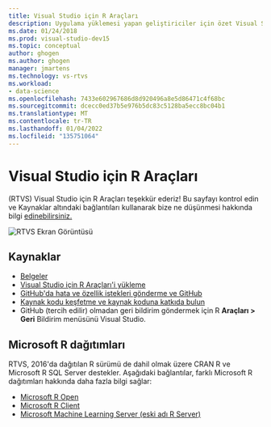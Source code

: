 ```yaml
---
title: Visual Studio için R Araçları
description: Uygulama yüklemesi yapan geliştiriciler için özet Visual Studio için R Araçları.
ms.date: 01/24/2018
ms.prod: visual-studio-dev15
ms.topic: conceptual
author: ghogen
ms.author: ghogen
manager: jmartens
ms.technology: vs-rtvs
ms.workload:
- data-science
ms.openlocfilehash: 7433e602967686d8d920496a8e5d86471c4f68bc
ms.sourcegitcommit: dcecc0ed37b5e976b5dc83c5128ba5ecc8bc04b1
ms.translationtype: MT
ms.contentlocale: tr-TR
ms.lasthandoff: 01/04/2022
ms.locfileid: "135751064"
---
```

# <a name="welcome-to-r-tools-for-visual-studio"></a>Visual Studio için R Araçları

(RTVS) Visual Studio için R Araçları teşekkür ederiz! Bu sayfayı kontrol edin ve Kaynaklar altındaki bağlantıları kullanarak bize ne düşünmesi hakkında bilgi [edinebilirsiniz.](#resources)

![RTVS Ekran Görüntüsü](media/installer-screenshot.png)

## <a name="resources"></a>Kaynaklar

- [Belgeler](index.md)
- [Visual Studio için R Araçları'i yükleme](installing-r-tools-for-visual-studio.md)
- [GitHub'da hata ve özellik istekleri gönderme ve GitHub](https://github.com/Microsoft/RTVS/issues)
- [Kaynak kodu keşfetme ve kaynak koduna katkıda bulun](https://github.com/Microsoft/RTVS/blob/master/LICENSE)
- GitHub (tercih edilir) olmadan geri bildirim göndermek için R **Araçları > Geri** Bildirim menüsünü Visual Studio.

## <a name="microsoft-r-distributions"></a>Microsoft R dağıtımları

RTVS, 2016'da dağıtılan R sürümü de dahil olmak üzere CRAN R ve Microsoft R SQL Server destekler. Aşağıdaki bağlantılar, farklı Microsoft R dağıtımları hakkında daha fazla bilgi sağlar:

- [Microsoft R Open](https://mran.microsoft.com/download/)
- [Microsoft R Client](/machine-learning-server/r-client/what-is-microsoft-r-client)
- [Microsoft Machine Learning Server (eski adı R Server)](/machine-learning-server/)
